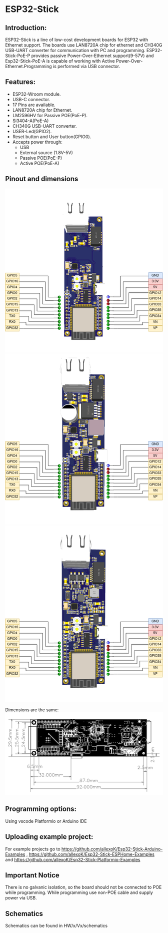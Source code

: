 # ESP32-Stick
## Introduction:
ESP32-Stick is a line of low-cost development boards for ESP32 with Ethernet support. The boards use LAN8720A chip for ethernet and CH340G USB-UART converter for communication with PC and programming. ESP32-Stick-PoE-P provides passive Power-Over-Ethernet support(9-57V) and Esp32-Stick-PoE-A is capable of working with Active Power-Over-Ethernet.Programming is performed via USB connector.

## Features:

- ESP32-Wroom module.
- USB-C connector.
- 17 Pins are available.
- LAN8720A chip for Ethernet.
- LM2596HV for Passive POE(PoE-P).
- Si3404-A(PoE-A)
- CH340G USB-UART converter.
- USER-Led(GPIO2).
- Reset button and User button(GPIO0).
- Accepts power through:
  - USB
  - External source (1.8V-5V)
  - Passive POE(PoE-P)
  - Active POE(PoE-A)


## Pinout and dimensions
![Esp32-Stick-Eth pinout](/pictures/Esp32-Stick-Eth/pinout_ver1.png)
![Esp32-Stick-PoE-P pinout](/pictures/Esp32-Stick-PoE-P/pinout_ver1.png)
![Esp32-Stick-PoE-A pinout](/pictures/Esp32-Stick-PoE-A/pinout_ver1.png)

Dimensions are the same:
![Dimensions](/HW/Esp32-Stick-PoE-P/V1/PCB_ESP32-POE-P_ver.1_2022-12-31_dimensions.png)

## Programming options:
Using vscode Platformio or Arduino IDE

## Uploading example project:
For example projects go to https://github.com/allexoK/Esp32-Stick-Arduino-Examples , https://github.com/allexoK/Esp32-Stick-ESPHome-Examples and https://github.com/allexoK/Esp32-Stick-Platformio-Examples

## Important Notice
There is no galvanic isolation, so the board should not be connected to POE while programming. While programming use non-POE cable and supply power via USB.

## Schematics
Schematics can be found in HW/x/Vx/schematics